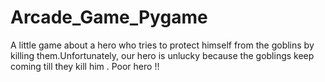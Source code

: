 # Arcade_Game_Pygame
A little game about a hero who tries to protect himself from the goblins by killing them.Unfortunately, our hero is unlucky because the goblings keep coming till they kill him . Poor hero !!
